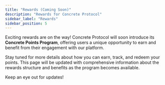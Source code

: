 ```yaml
---
title: "Rewards (Coming Soon)"
description: "Rewards for Concrete Protocol"
sidebar_label: "Rewards"
sidebar_position: 5
---
```


Exciting rewards are on the way! Concrete Protocol will soon introduce its **Concrete Points Program**, offering users a unique opportunity to earn and benefit from their engagement with our platform.

Stay tuned for more details about how you can earn, track, and redeem your points. This page will be updated with comprehensive information about the rewards structure and benefits as the program becomes available.

Keep an eye out for updates!
